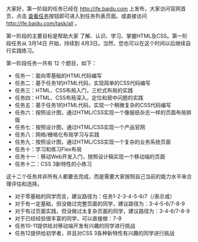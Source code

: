 大家好，第一阶段的任务已经在 <http://ife.baidu.com> 上发布，大家访问官网首页，点击 [查看任务](http://ife.baidu.com/task/all})按钮即可进入到任务列表页面。或直接访问 <http://ife.baidu.com/task/all> 。

第一阶段的主要目标是帮助大家 了解、认识、学习、掌握HTML及CSS。第一阶段任务从 3月14日 开始，持续到 4月3日。当然，您也可以在这个时间以后继续自行实践练习。

第一阶段任务一共有 12 个题目，如下：

 - 任务一：面向零基础的HTML代码编写
 - 任务二：基于任务1的HTML代码，实现简单的CSS代码编写
 - 任务三：HTML、CSS布局入门，三栏式布局的实践
 - 任务四：HTML、CSS布局深入，定位和居中问题的实践
 - 任务五：基于任务1的HTML代码，实现一个稍微复杂的CSS代码编写
 - 任务六：按照设计图，通过HTML/CSS实现一个像报纸杂志一样的页面布局排版
 - 任务七：按照设计图，通过HTML/CSS实现一个产品官网
 - 任务八：网格/栅格化布局学习与实践
 - 任务九：按照设计图，通过HTML/CSS实现一个复杂的业务系统页面
 - 任务十：学习和练习Flex布局
 - 任务十一：移动Web开发入门，按照设计稿实现一个移动端的页面
 - 任务十二：CSS 3新特性的小练习

这十二个任务并非所有人都要去完成，而是需要大家按照自己当前的能力水平来合理评估和选择。
 - 对于零基础的同学而言，建议路径为：任务1-2-3-4-5-6/7（/表示或）
 - 对于有一定基础，但没做过完整页面的同学，建议路径为：3-4-5-6/7-8-9
 - 对于有过页面实践，但没做过太复杂页面的同学，建议路径为：3-4-6/7-8-9
 - 对于已经经验很丰富的同学，可以直接做：7-9
 - 任务10-11提供给对移动端开发有兴趣的同学进行挑战
 - 任务12提供给初学者，并且对CSS 3各种新特性有兴趣的同学进行挑战